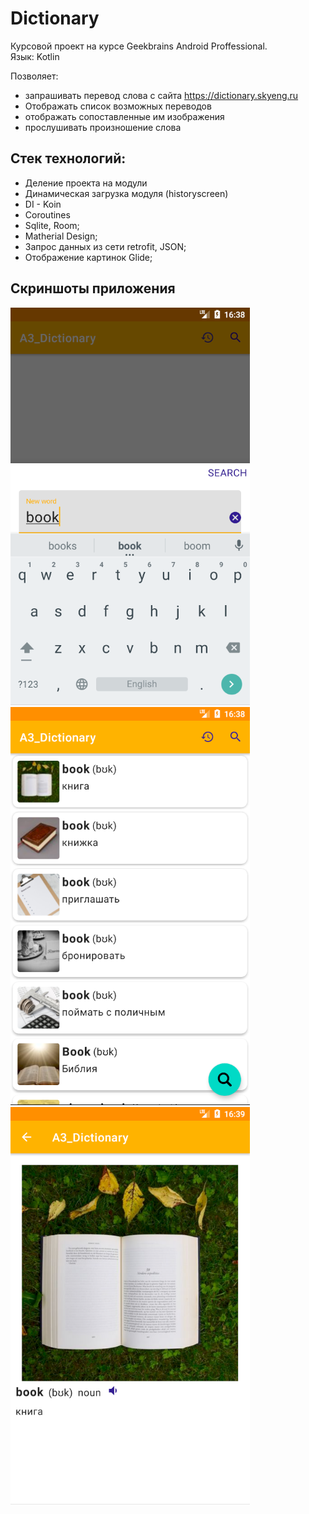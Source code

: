 # Dictionary
Курсовой проект на курсе Geekbrains Android Proffessional.   
Язык: Kotlin

Позволяет:  
- запрашивать перевод слова с сайта https://dictionary.skyeng.ru
- Отображать список возможных переводов
- отображать сопоставленные им изображения
- прослушивать произношение слова

## Стек технологий:  
- Деление проекта на модули
- Динамическая загрузка модуля (historyscreen)
- DI - Koin
- Coroutines
- Sqlite, Room;
- Matherial Design;
- Запрос данных из сети retrofit, JSON;
- Отображение картинок Glide;

## Скриншоты приложения
![screenshots](./Dictionary1.png?raw=true)  
![screenshots](./Dictionary2.png?raw=true)  
![screenshots](./Dictionary3.png?raw=true)  
